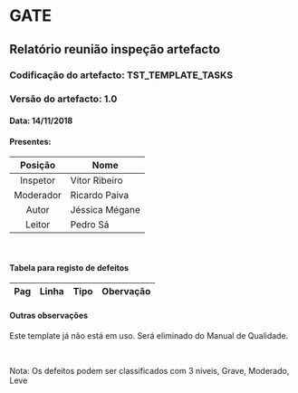 # GATE
## Relatório reunião inspeção artefacto
### Codificação do artefacto: TST_TEMPLATE_TASKS
### Versão do artefacto: 1.0
#### Data: 14/11/2018
#### Presentes: 
|Posição|Nome
|:---:|---
|Inspetor| Vítor Ribeiro
|Moderador| Ricardo Paiva
|Autor| Jéssica Mégane
|Leitor| Pedro Sá

</br>

#### Tabela para registo de defeitos
|Pag|Linha|Tipo|Obervação
|:---:|:---:|:---:|---


#### Outras observações
Este template já não está em uso. 
Será eliminado do Manual de Qualidade.

</br>

Nota: Os defeitos podem ser classificados com 3 níveis, Grave, Moderado, Leve